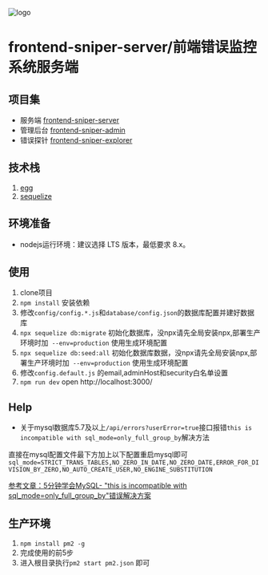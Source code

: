 ![logo](https://github.com/callmesoul/frontend-sniper-admin/blob/master/static/frontend-sniper.png)

# frontend-sniper-server/前端错误监控系统服务端


## 项目集
- 服务端 [frontend-sniper-server](https://github.com/callmesoul/frontend-sniper-server)
- 管理后台 [frontend-sniper-admin](https://github.com/callmesoul/frontend-sniper-admin)
- 错误探针 [frontend-sniper-explorer](https://github.com/callmesoul/frontend-sniper-explorer)

## 技术栈

 1. [egg](https://eggjs.org/zh-cn/)
 2. [sequelize](http://docs.sequelizejs.com)
 
 
 ## 环境准备
 - nodejs运行环境：建议选择 LTS 版本，最低要求 8.x。

## 使用
1. clone项目
2. `npm install` 安装依赖
3. 修改`config/config.*.js`和`database/config.json`的数据库配置并建好数据库
4. `npx sequelize db:migrate` 初始化数据库，没npx请先全局安装npx,部署生产环境时加` --env=production` 使用生成环境配置
4. `npx sequelize db:seed:all` 初始化数据库数据，没npx请先全局安装npx,部署生产环境时加` --env=production` 使用生成环境配置
5. 修改`config.default.js` 的email,adminHost和security白名单设置
6. `npm run dev` open http://localhost:3000/

## Help
- 关于mysql数据库5.7及以上`/api/errors?userError=true`接口报错`this is incompatible with sql_mode=only_full_group_by`解决方法

直接在mysql配置文件最下方加上以下配置重启mysql即可
```sql_mode=STRICT_TRANS_TABLES,NO_ZERO_IN_DATE,NO_ZERO_DATE,ERROR_FOR_DIVISION_BY_ZERO,NO_AUTO_CREATE_USER,NO_ENGINE_SUBSTITUTION```

[参考文章：5分钟学会MySQL-
                "this is incompatible with sql_mode=only_full_group_by"错误解决方案](https://blog.csdn.net/qq_42175986/article/details/82384160)

## 生产环境
1. `npm install pm2 -g`
2. 完成使用的前5步
3. 进入根目录执行`pm2 start pm2.json` 即可
